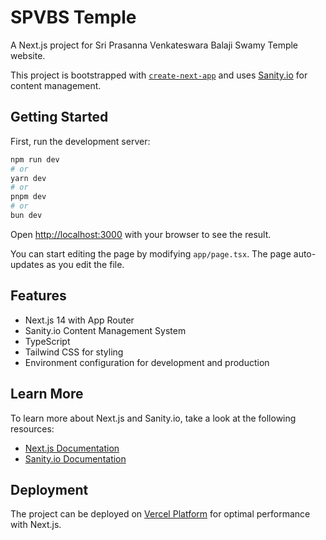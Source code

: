 # SPVBS Temple

A Next.js project for Sri Prasanna Venkateswara Balaji Swamy Temple website.

This project is bootstrapped with [`create-next-app`](https://nextjs.org/docs/app/api-reference/cli/create-next-app) and uses [Sanity.io](https://www.sanity.io/) for content management.

## Getting Started

First, run the development server:

```bash
npm run dev
# or
yarn dev
# or
pnpm dev
# or
bun dev
```

Open [http://localhost:3000](http://localhost:3000) with your browser to see the result.

You can start editing the page by modifying `app/page.tsx`. The page auto-updates as you edit the file.

## Features

- Next.js 14 with App Router
- Sanity.io Content Management System
- TypeScript
- Tailwind CSS for styling
- Environment configuration for development and production

## Learn More

To learn more about Next.js and Sanity.io, take a look at the following resources:

- [Next.js Documentation](https://nextjs.org/docs)
- [Sanity.io Documentation](https://www.sanity.io/docs)

## Deployment

The project can be deployed on [Vercel Platform](https://vercel.com) for optimal performance with Next.js.
